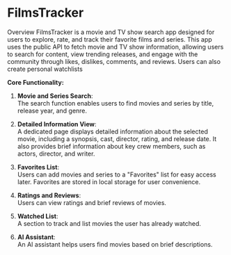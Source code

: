 # FilmsTracker

Overview
FilmsTracker is a movie and TV show search app designed for users to explore, rate, and track their favorite films and series. This app uses the public API to fetch movie and TV show information, allowing users to search for content, view trending releases, and engage with the community through likes, dislikes, comments, and reviews. Users can also create personal watchlists

**Core Functionality:**

1. **Movie and Series Search**:  
   The search function enables users to find movies and series by title, release year, and genre.

2. **Detailed Information View**:  
   A dedicated page displays detailed information about the selected movie, including a synopsis, cast, director, rating, and release date. It also provides brief information about key crew members, such as actors, director, and writer.

3. **Favorites List**:  
   Users can add movies and series to a "Favorites" list for easy access later. Favorites are stored in local storage for user convenience.

4. **Ratings and Reviews**:  
   Users can view ratings and brief reviews of movies.

5. **Watched List**:  
   A section to track and list movies the user has already watched.

6. **AI Assistant**:  
   An AI assistant helps users find movies based on brief descriptions.
